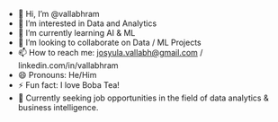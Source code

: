 - 👋 Hi, I’m @vallabhram
- 👀 I’m interested in Data and Analytics
- 🌱 I’m currently learning AI &  ML
- 💞️ I’m looking to collaborate on Data / ML Projects
- 📫 How to reach me: josyula.vallabh@gmail.com /  linkedin.com/in/vallabhram
- 😄 Pronouns: He/Him
- ⚡ Fun fact: I love Boba Tea!
- 💼 Currently seeking job opportunities in the field of data analytics & business intelligence. 

<!---
vallabhram/vallabhram is a ✨ special ✨ repository because its `README.md` (this file) appears on your GitHub profile.
You can click the Preview link to take a look at your changes.
--->
